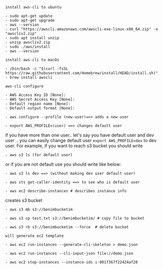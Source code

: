`install aws-cli to ubuntu` 

```
- sudo apt-get update
- sudo apt-get upgrade
- aws --version
- curl "https://awscli.amazonaws.com/awscli-exe-linux-x86_64.zip" -o "awscliv2.zip"
- sudo apt install unzip
- unzip awscliv2.zip
- sudo ./aws/install
- aws --version
```
`install aws-cli to macOs`

```
- /bin/bash -c "$(curl -fsSL https://raw.githubusercontent.com/Homebrew/install/HEAD/install.sh)"
- brew install awscli
```

`aws-cli configure`
```
- AWS Access Key ID [None]:
- AWS Secret Access Key [None]: 
- Default region name [None]:
- Default output format [None]:
```

```
- aws configure --profile (new-user)==> adds a new user 
```
```
- export AWS_PROFILE=(user) ==> changes default user
```

if you have more than one user.. let's say you have default user and dev user .. you can easily change default user `export AWS_PROFILE=dev` to dev user. 
For example, if you want to reach s3 bucket you should write

```
- aws s3 ls (for default user)
```
or if you are not default use you should write like below: 

```
- aws s3 ls dev ==> (without making dev user default user)
```

```
- aws sts get-caller-identity ==> to see who is default user
```


```
- aws ec2 describe-instances # describes instance info
```

creates s3 bucket 
```
- aws s3 mb s3://benimbucketim
```

```
- aws s3 cp test.txt s3://benimbucketim/ # copy file to bucket
```

```
- aws s3 rb s3://benimbucketim --force  # delete bucket
```

`will generate ec2 template`
```
- aws ec2 run-instances --generate-cli-skeleton > demo.json 
```

```
- aws ec2 run-instances --cli-input-json file://demo.json
```
```
- aws ec2 stop-instances --instance-ids i-001f367f22424af20
```

